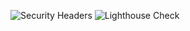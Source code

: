 ![Security Headers](https://github.com/wieldyapp/helloworld/workflows/Security%20Headers/badge.svg) ![Lighthouse Check](https://github.com/wieldyapp/helloworld/workflows/Lighthouse%20Check/badge.svg)

